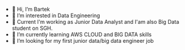 - 👋 Hi, I’m Bartek
- 👀 I’m interested in Data Engineering
- 🧰 Current I'm working as Junior Data Analyst and I'am also Big Data student on SGH.
- 🌱 I’m currently learning AWS CLOUD and BIG DATA skills
- 💞️ I’m looking for my first junior data/big data engineer job


<!---
Barti-12/Barti-12 is a ✨ special ✨ repository because its `README.md` (this file) appears on your GitHub profile.
You can click the Preview link to take a look at your changes.
--->
